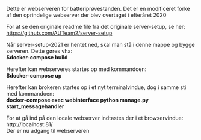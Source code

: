 Dette er webserveren for batteriprøvestanden.
Det er en modificeret forke af den oprindelige webserver der blev overtaget i efteråret 2020

For at se den originale readme file fra det originale server-setup, se her: <br>
https://github.com/AUTeam2/server-setup


Når server-setup-2021 er hentet ned, skal man stå i denne mappe og bygge serveren. 
Dette gøres vha: <br>
**$docker-compose build**

Herefter kan webserveres startes op med kommandoen:  <br>
**$docker-compose up**

Herefter kan brokeren startes op i et nyt terminalvindue, dog i samme sti med kommandoen:<br>
**docker-compose exec webinterface python manage.py start_messagehandler**

For at gå ind på den locale webserver indtastes der i et browservindue:<br>
http://localhost:81/ <br>
Der er nu adgang til webserveren
